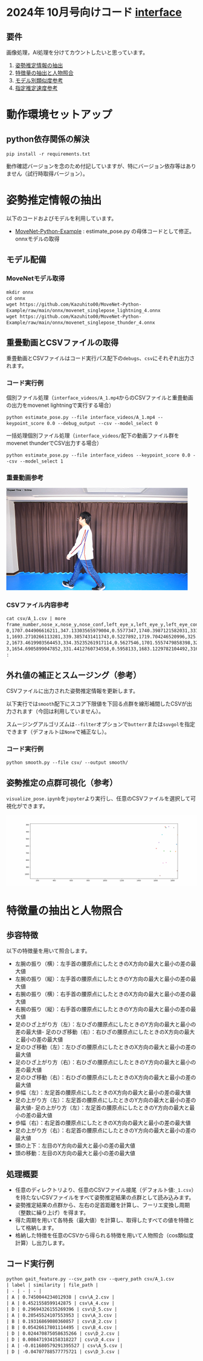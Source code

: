 # 2024年 10月号向けコード [interface](https://interface.cqpub.co.jp/) 

## 要件

画像処理，AI処理を分けてカウントしたいと思っています。

1. [姿勢推定情報の抽出](#姿勢推定情報の抽出)
2. [特徴量の抽出と人物照合](#特徴量の抽出と人物照合)
3. [モデル別類似度参考](experiments.md)
4. [指定推定速度参考](estimate_pose_speed.md)

# 動作環境セットアップ

## python依存関係の解決
```
pip install -r requirements.txt
```
動作確認バージョンを念のため付記していますが、特にバージョン依存等はありません（試行時取得バージョン）。

# 姿勢推定情報の抽出

以下のコードおよびモデルを利用しています。
- [MoveNet-Python-Example](https://github.com/Kazuhito00/MoveNet-Python-Example) : estimate_pose.py の母体コードとして修正。onnxモデルの取得

## モデル配備

### MoveNetモデル取得
```
mkdir onnx
cd onnx
wget https://github.com/Kazuhito00/MoveNet-Python-Example/raw/main/onnx/movenet_singlepose_lightning_4.onnx
wget https://github.com/Kazuhito00/MoveNet-Python-Example/raw/main/onnx/movenet_singlepose_thunder_4.onnx
```

## 重畳動画とCSVファイルの取得
重畳動画とCSVファイルはコード実行パス配下の`debugs`、`csv`にそれぞれ出力されます。

### コード実行例

個別ファイル処理（`interface_videos/A_1.mp4`からのCSVファイルと重畳動画の出力をmovenet lightningで実行する場合）
```
python estimate_pose.py --file interface_videos/A_1.mp4 --keypoint_score 0.0 --debug_output --csv --model_select 0
```

一括処理個別ファイル処理（`interface_videos/`配下の動画ファイル群をmovenet thunderでCSV出力する場合）
```
python estimate_pose.py --file interface_videos --keypoint_score 0.0 --csv --model_select 1
```


### 重畳動画参考

![img.png](img.png)

### CSVファイル内容参考
```
cat csv/A_1.csv | more
frame_number,nose_x,nose_y,nose_conf,left_eye_x,left_eye_y,left_eye_conf,right_eye_x,right_eye_y,right_eye_conf,left_ear_x,left_ear_y,left_ear_conf,right_ear_x,right_ear_y,right_ear_conf,left_shoulder_x,left_shoulder_y,left_shoulder_conf,right_shoulder_x,right_shoulder_y,right_shoulder_conf,left_elbow_x,left_elbow_y,left_elbow_conf,right_elbow_x,right_elbow_y,right_elbow_conf,left_wrist_x,left_wrist_y,left_wrist_conf,right_wrist_x,right_wrist_y,right_wrist_conf,left_hip_x,left_hip_y,left_hip_conf,right_hip_x,right_hip_y,right_hip_conf,left_knee_x,left_knee_y,left_knee_conf,right_knee_x,right_knee_y,right_knee_conf,left_ankle_x,left_ankle_y,left_ankle_conf,right_ankle_x,right_ankle_y,right_ankle_conf
0,1707.044906616211,347.13303565979004,0.5577347,1740.3987121582031,331.7494297027588,0.5438053,1705.4011917114258,330.67259788513184,0.5129675,1810.3191375732422,344.8819434642792,0.72115636,1716.6682434082031,341.0364603996277,0.20362222,1850.3754043579102,452.4284613132477,0.32734326,1675.806770324707,440.48311471939087,0.5521757,1881.3070678710938,576.907045841217,0.28962392,1658.0922317504883,552.0480537414551,0.33124334,1866.544532775879,686.0744762420654,0.37768215,1613.5624694824219,640.2298808097839,0.41503298,1796.254005432129,679.5848393440247,0.6814122,1674.1096115112305,675.563714504242,0.45122808,1690.6593704223633,854.6500897407532,0.6855285,1707.575798034668,838.4335613250732,0.4098196,1662.7059173583984,1022.9281067848206,0.60179585,1867.5423431396484,936.2403774261475,0.39444983
1,1693.2710266113281,339.3857431411743,0.5227892,1719.704246520996,325.92512011528015,0.6958655,1685.0078201293945,325.1396405696869,0.49133983,1786.003761291504,335.5732190608978,0.48921174,1696.6831970214844,333.51189851760864,0.33621696,1835.9571075439453,442.78119921684265,0.4933002,1659.327049255371,431.2903583049774,0.73642945,1869.0966796875,567.4644255638123,0.28256628,1639.5893096923828,544.279453754425,0.36098075,1857.0172119140625,673.7013387680054,0.24937102,1602.751579284668,630.2297258377075,0.4217462,1770.3433227539062,669.0708589553833,0.4987685,1659.5563888549805,665.8269095420837,0.723692,1689.6710586547852,847.5977683067322,0.68911743,1676.5421676635742,832.9516196250916,0.45346546,1663.7420654296875,1018.1538820266724,0.59359264,1844.1403198242188,925.3553509712219,0.47075364
2,1673.4619903564453,334.35235261917114,0.5627546,1701.5557479858398,321.4990246295929,0.46223894,1671.1626434326172,317.3306465148926,0.5142007,1769.234275817871,330.8448922634125,0.60693914,1681.1811447143555,326.2068486213684,0.203102,1810.041618347168,440.5553412437439,0.4920682,1647.1482467651367,425.4498589038849,0.6510734,1865.4904174804688,579.2385721206665,0.17245033,1629.8583984375,539.8716723918915,0.32584858,1831.0900497436523,681.2336897850037,0.1805256,1587.1317672729492,626.8554854393005,0.35964042,1740.406265258789,669.6361827850342,0.5150162,1634.7118377685547,664.6569299697876,0.7307576,1687.2341537475586,840.3052711486816,0.48294976,1634.7976684570312,822.8045654296875,0.6378468,1655.416259765625,1015.7953834533691,0.4894848,1782.1746826171875,913.1846022605896,0.4745463
3,1654.6905899047852,331.4412760734558,0.5958133,1683.1229782104492,316.35674715042114,0.5854769,1650.40283203125,314.18126106262207,0.4561541,1747.7503967285156,323.6445128917694,0.63235223,1664.5801162719727,318.9341139793396,0.28798142,1783.2415008544922,437.08261013031006,0.5739326,1632.707862854004,420.7133889198303,0.56784976,1830.300636291504,582.6969480514526,0.20550892,1614.6986389160156,539.6674489974976,0.3772845,1790.9864044189453,693.0182647705078,0.26382068,1567.6762390136719,627.6965832710266,0.38687187,1715.0405502319336,673.5465860366821,0.5621389,1612.5452041625977,665.2123403549194,0.71649873,1687.2699737548828,847.190158367157,0.5825044,1613.1024169921875,826.7172861099243,0.63352615,1669.5453643798828,1016.6966700553894,0.41682708,1706.451644897461,949.4786238670349,0.23366505
:
```

## 外れ値の補正とスムージング（参考）
CSVファイルに出力された姿勢推定情報を更新します。

以下実行では`smooth`配下にスコア下限値を下回る点群を線形補間したCSVが出力されます（今回は利用していません）。

スムージングアルゴリズムは`--filter`オプションで`butterr`または`suvgol`を指定できます（デフォルトは`None`で補正なし）。

### コード実行例
```
python smooth.py --file csv/ --output smooth/
```

## 姿勢推定の点群可視化（参考）
`visualize_pose.ipynb`を`jupyter`より実行し、任意のCSVファイルを選択して可視化ができます。

![animation.gif](animation.gif)

# 特徴量の抽出と人物照合

## 歩容特徴

以下の特徴量を用いて照合します。

- 左腕の振り（横）：左手首の腰原点にしたときのX方向の最大と最小の差の最大値
- 左腕の振り（縦）：左手首の腰原点にしたときのY方向の最大と最小の差の最大値
- 右腕の振り（横）：右手首の腰原点にしたときのX方向の最大と最小の差の最大値
- 右腕の振り（縦）：右手首の腰原点にしたときのY方向の最大と最小の差の最大値 
- 足のひざ上がり方（左）：左ひざの腰原点にしたときのY方向の最大と最小の差の最大値- 足のひざ移動（右）：右ひざの腰原点にしたときのX方向の最大と最小の差の最大値 
- 足のひざ移動（左）：左ひざの腰原点にしたときのX方向の最大と最小の差の最大値
- 足のひざ上がり方（右）：右ひざの腰原点にしたときのY方向の最大と最小の差の最大値 
- 足のひざ移動（右）：右ひざの腰原点にしたときのX方向の最大と最小の差の最大値
- 歩幅（左）：左足首の腰原点にしたときのX方向の最大と最小の差の最大値
- 足の上がり方（左）：左足首の腰原点にしたときのY方向の最大と最小の差の最大値- 足の上がり方（左）：左足首の腰原点にしたときのY方向の最大と最小の差の最大値
- 歩幅（右）：右足首の腰原点にしたときのX方向の最大と最小の差の最大値
- 足の上がり方（右）：右足首の腰原点にしたときのY方向の最大と最小の差の最大値 
- 頭の上下：左目のY方向の最大と最小の差の最大値
- 頭の移動：左目のX方向の最大と最小の差の最大値

## 処理概要

- 任意のディレクトリより、任意のCSVファイル接尾（デフォルト値:`_1.csv`）を持たないCSVファイルをすべて姿勢推定結果の点群として読み込みます。
- 姿勢推定結果の点群から、左右の足首距離を計算し、フーリエ変換し周期（整数に繰り上げ）を得ます。 
- 得た周期を用いて各特長（最大値）を計算し、取得したすべての値を特徴として格納します。
- 格納した特徴を任意のCSVから得られる特徴を用いて人物照合（cos類似度計算）し出力します。

## コード実行例
```
python gait_feature.py --csv_path csv --query_path csv/A_1.csv            
| label | similarity | file_path |
| - | - | - |                                           
| A | 0.7450044234012938 | csv\A_2.csv |   
| A | 0.4521558599142875 | csv\A_4.csv |   
| D | 0.29694326155269396 | csv\D_5.csv |  
| A | 0.20545524107553953 | csv\A_3.csv |  
| B | 0.19316869080360857 | csv\B_2.csv |  
| B | 0.05426617801114495 | csv\B_4.csv |  
| D | 0.024470875058635266 | csv\D_2.csv | 
| D | 0.008471934158318227 | csv\D_4.csv |
| A | -0.011680579291395527 | csv\A_5.csv |
| D | -0.04707788577775721 | csv\D_3.csv | 
```

